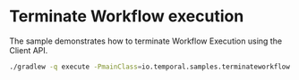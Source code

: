 # Terminate Workflow execution

The sample demonstrates how to terminate Workflow Execution using the Client API.

```bash
./gradlew -q execute -PmainClass=io.temporal.samples.terminateworkflow.Starter
```
